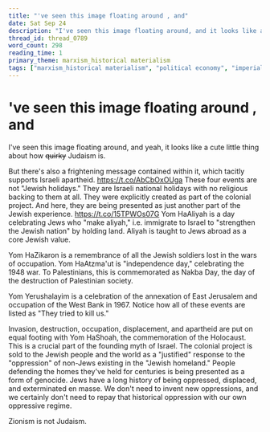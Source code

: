 ```yaml
---
title: "'ve seen this image floating around , and"
date: Sat Sep 24
description: "I've seen this image floating around, and it looks like a cute little thing about how ~~quirky~~ Judaism is."
thread_id: thread_0789
word_count: 298
reading_time: 1
primary_theme: marxism_historical materialism
tags: ["marxism_historical materialism", "political economy", "imperialism_colonialism"]
---
```


# 've seen this image floating around , and

I've seen this image floating around, and yeah, it looks like a cute little thing about how ~~quirky~~ Judaism is.

But there's also a frightening message contained within it, which tacitly supports Israeli apartheid. https://t.co/AbCbOxOUga These four events are not "Jewish holidays." They are Israeli national holidays with no religious backing to them at all. They were explicitly created as part of the colonial project. And here, they are being presented as just another part of the Jewish experience. https://t.co/15TPWOs07G Yom HaAliyah is a day celebrating Jews who "make aliyah," i.e. immigrate to Israel to "strengthen the Jewish nation" by holding land. Aliyah is taught to Jews abroad as a core Jewish value.

Yom HaZikaron is a remembrance of all the Jewish soldiers lost in the wars of occupation. Yom HaAtzma'ut is "independence day," celebrating the 1948 war. To Palestinians, this is commemorated as Nakba Day, the day of the destruction of Palestinian society.

Yom Yerushalayim is a celebration of the annexation of East Jerusalem and occupation of the West Bank in 1967. Notice how all of these events are listed as "They tried to kill us."

Invasion, destruction, occupation, displacement, and apartheid are put on equal footing with Yom HaShoah, the commemoration of the Holocaust. This is a crucial part of the founding myth of Israel. The colonial project is sold to the Jewish people and the world as a "justified" response to the "oppression" of non-Jews existing in the "Jewish homeland." People defending the homes they've held for centuries is being presented as a form of genocide. Jews have a long history of being oppressed, displaced, and exterminated en masse. We don't need to invent new oppressions, and we certainly don't need to repay that historical oppression with our own oppressive regime.

Zionism is not Judaism.